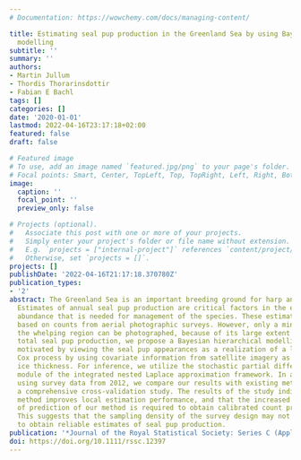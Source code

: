 ```yaml
---
# Documentation: https://wowchemy.com/docs/managing-content/

title: Estimating seal pup production in the Greenland Sea by using Bayesian hierarchical
  modelling
subtitle: ''
summary: ''
authors:
- Martin Jullum
- Thordis Thorarinsdottir
- Fabian E Bachl
tags: []
categories: []
date: '2020-01-01'
lastmod: 2022-04-16T23:17:18+02:00
featured: false
draft: false

# Featured image
# To use, add an image named `featured.jpg/png` to your page's folder.
# Focal points: Smart, Center, TopLeft, Top, TopRight, Left, Right, BottomLeft, Bottom, BottomRight.
image:
  caption: ''
  focal_point: ''
  preview_only: false

# Projects (optional).
#   Associate this post with one or more of your projects.
#   Simply enter your project's folder or file name without extension.
#   E.g. `projects = ["internal-project"]` references `content/project/deep-learning/index.md`.
#   Otherwise, set `projects = []`.
projects: []
publishDate: '2022-04-16T21:17:18.370780Z'
publication_types:
- '2'
abstract: The Greenland Sea is an important breeding ground for harp and hooded seals.
  Estimates of annual seal pup production are critical factors in the estimation of
  abundance that is needed for management of the species. These estimates are usually
  based on counts from aerial photographic surveys. However, only a minor part of
  the whelping region can be photographed, because of its large extent. To estimate
  total seal pup production, we propose a Bayesian hierarchical modelling approach
  motivated by viewing the seal pup appearances as a realization of a log‐Gaussian
  Cox process by using covariate information from satellite imagery as a proxy for
  ice thickness. For inference, we utilize the stochastic partial differential equation
  module of the integrated nested Laplace approximation framework. In a case‐study
  using survey data from 2012, we compare our results with existing methodology in
  a comprehensive cross‐validation study. The results of the study indicate that our
  method improves local estimation performance, and that the increased uncertainty
  of prediction of our method is required to obtain calibrated count predictions.
  This suggests that the sampling density of the survey design may not be sufficient
  to obtain reliable estimates of seal pup production.
publication: '*Journal of the Royal Statistical Society: Series C (Applied Statistics)*'
doi: https://doi.org/10.1111/rssc.12397
---
```


